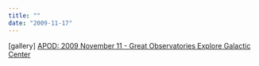 ```yaml
---
title: ""
date: "2009-11-17"
---
```


\[gallery\] [APOD: 2009 November 11 - Great Observatories Explore Galactic Center](http://antwrp.gsfc.nasa.gov/apod/ap091111.html)
